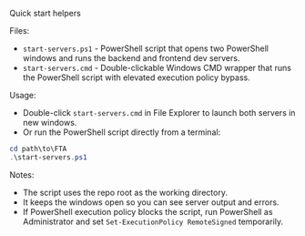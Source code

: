 Quick start helpers

Files:
- `start-servers.ps1` - PowerShell script that opens two PowerShell windows and runs the backend and frontend dev servers.
- `start-servers.cmd` - Double-clickable Windows CMD wrapper that runs the PowerShell script with elevated execution policy bypass.

Usage:
- Double-click `start-servers.cmd` in File Explorer to launch both servers in new windows.
- Or run the PowerShell script directly from a terminal:

```powershell
cd path\to\FTA
.\start-servers.ps1
```

Notes:
- The script uses the repo root as the working directory.
- It keeps the windows open so you can see server output and errors.
- If PowerShell execution policy blocks the script, run PowerShell as Administrator and set `Set-ExecutionPolicy RemoteSigned` temporarily.
